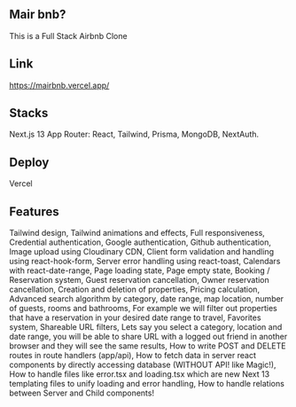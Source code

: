 ## Mair bnb?
This is a Full Stack Airbnb Clone

## Link
https://mairbnb.vercel.app/

## Stacks
Next.js 13 App Router: React, Tailwind, Prisma, MongoDB, NextAuth.

## Deploy
Vercel

## Features
Tailwind design,
Tailwind animations and effects,
Full responsiveness,
Credential authentication,
Google authentication,
Github authentication,
Image upload using Cloudinary CDN,
Client form validation and handling using react-hook-form,
Server error handling using react-toast,
Calendars with react-date-range,
Page loading state,
Page empty state,
Booking / Reservation system,
Guest reservation cancellation,
Owner reservation cancellation,
Creation and deletion of properties,
Pricing calculation,
Advanced search algorithm by category, date range, map location, number of guests, rooms and bathrooms,
For example we will filter out properties that have a reservation in your desired date range to travel,
Favorites system,
Shareable URL filters,
Lets say you select a category, location and date range, you will be able to share URL with a logged out friend in another browser and they will see the same results,
How to write POST and DELETE routes in route handlers (app/api),
How to fetch data in server react components by directly accessing database (WITHOUT API! like Magic!),
How to handle files like error.tsx and loading.tsx which are new Next 13 templating files to unify loading and error handling,
How to handle relations between Server and Child components!
